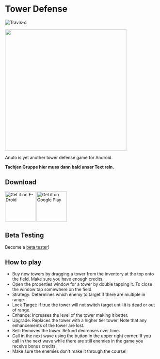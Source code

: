 # Tower Defense

![Travis-ci](https://api.travis-ci.org/reloZid/android-anuto.svg)

<img src="./images/feature.png" width="400" />

Anuto is yet another tower defense game for Android.

**Tachjen Gruppe hier muss dann bald unser Text rein.**

## Download

<a href="https://f-droid.org/packages/ch.logixisland.anuto" target="_blank">
<img src="https://f-droid.org/badge/get-it-on.png" alt="Get it on F-Droid" height="100"/></a>
<a href="https://play.google.com/store/apps/details?id=ch.logixisland.anuto" target="_blank">
<img src="https://play.google.com/intl/en_us/badges/images/generic/en-play-badge.png" alt="Get it on Google Play" height="100"/></a>

## Beta Testing

Become a [beta tester](https://play.google.com/apps/testing/ch.logixisland.anuto)!

## How to play

- Buy new towers by dragging a tower from the inventory at the top onto the field.
  Make sure you have enough credits.
- Open the properties window for a tower by double tapping it.
  To close the window tap somewhere on the field.
- Strategy: Determines which enemy to target if there are multiple in range.
- Lock Target: If true the tower will not switch target until it is dead or out of range.
- Enhance: Increases the level of the tower making it better.
- Upgrade: Replaces the tower with a higher tier tower.
  Note that any enhancements of the tower are lost.
- Sell: Removes the tower. Refund decreases over time.
- Call in the next wave using the button in the upper right corner.
  If you call in the next wave while there are still enemies in the game you receive bonus credits.
- Make sure the enemies don't make it through the course!
